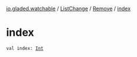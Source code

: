 [io.gladed.watchable](../../index.md) / [ListChange](../index.md) / [Remove](index.md) / [index](./--index--.md)

# index

`val index: `[`Int`](https://kotlinlang.org/api/latest/jvm/stdlib/kotlin/-int/index.html)